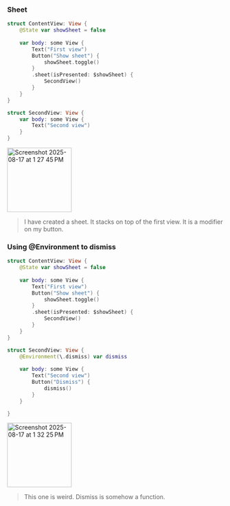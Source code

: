 ### Sheet

```swift
struct ContentView: View {
    @State var showSheet = false
    
    var body: some View {
        Text("First view")
        Button("Show sheet") {
            showSheet.toggle()
        }
        .sheet(isPresented: $showSheet) {
            SecondView()
        }
    }
}

struct SecondView: View {
    var body: some View {
        Text("Second view")
    }
}
```
<img width="150" alt="Screenshot 2025-08-17 at 1 27 45 PM" src="https://github.com/user-attachments/assets/d791cfd9-d693-4777-8bd3-6c9d082e5b96" />

> I have created a sheet. It stacks on top of the first view. It is a modifier on my button.

### Using @Environment to dismiss

```swift
struct ContentView: View {
    @State var showSheet = false
    
    var body: some View {
        Text("First view")
        Button("Show sheet") {
            showSheet.toggle()
        }
        .sheet(isPresented: $showSheet) {
            SecondView()
        }
    }
}

struct SecondView: View {
    @Environment(\.dismiss) var dismiss
    
    var body: some View {
        Text("Second view")
        Button("Dismiss") {
            dismiss()
        }
    }

}
```
<img width="150" alt="Screenshot 2025-08-17 at 1 32 25 PM" src="https://github.com/user-attachments/assets/8cbaba98-4cd3-4cf1-a567-faec13255277" />

> This one is weird. Dismiss is somehow a function.
